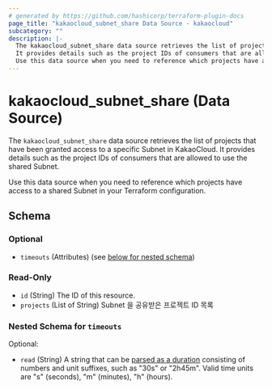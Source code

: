 ```yaml
---
# generated by https://github.com/hashicorp/terraform-plugin-docs
page_title: "kakaocloud_subnet_share Data Source - kakaocloud"
subcategory: ""
description: |-
  The kakaocloud_subnet_share data source retrieves the list of projects that have been granted access to a specific Subnet in KakaoCloud.
  It provides details such as the project IDs of consumers that are allowed to use the shared Subnet.
  Use this data source when you need to reference which projects have access to a shared Subnet in your Terraform configuration.
---
```


# kakaocloud_subnet_share (Data Source)

The `kakaocloud_subnet_share` data source retrieves the list of projects that have been granted access to a specific Subnet in KakaoCloud.
It provides details such as the project IDs of consumers that are allowed to use the shared Subnet.

Use this data source when you need to reference which projects have access to a shared Subnet in your Terraform configuration.



<!-- schema generated by tfplugindocs -->
## Schema

### Optional

- `timeouts` (Attributes) (see [below for nested schema](#nestedatt--timeouts))

### Read-Only

- `id` (String) The ID of this resource.
- `projects` (List of String) Subnet 을 공유받은 프로젝트 ID 목록

<a id="nestedatt--timeouts"></a>
### Nested Schema for `timeouts`

Optional:

- `read` (String) A string that can be [parsed as a duration](https://pkg.go.dev/time#ParseDuration) consisting of numbers and unit suffixes, such as "30s" or "2h45m". Valid time units are "s" (seconds), "m" (minutes), "h" (hours).
